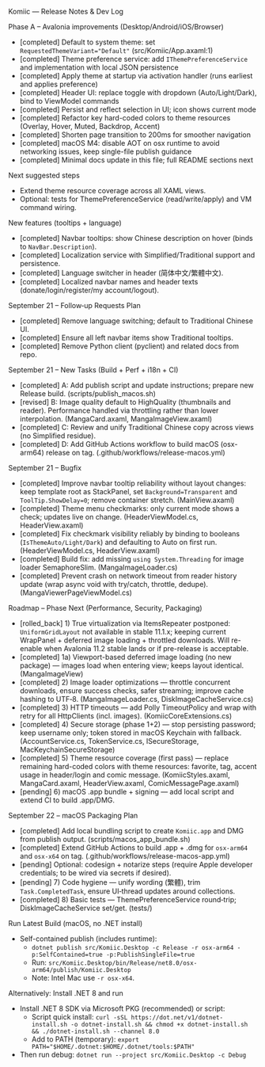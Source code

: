 Komiic — Release Notes & Dev Log

Phase A – Avalonia improvements (Desktop/Android/iOS/Browser)
- [completed] Default to system theme: set `RequestedThemeVariant="Default"` (src/Komiic/App.axaml:1)
- [completed] Theme preference service: add `IThemePreferenceService` and implementation with local JSON persistence
- [completed] Apply theme at startup via activation handler (runs earliest and applies preference)
- [completed] Header UI: replace toggle with dropdown (Auto/Light/Dark), bind to ViewModel commands
- [completed] Persist and reflect selection in UI; icon shows current mode
- [completed] Refactor key hard-coded colors to theme resources (Overlay, Hover, Muted, Backdrop, Accent)
- [completed] Shorten page transition to 200ms for smoother navigation
- [completed] macOS M4: disable AOT on osx runtime to avoid networking issues, keep single-file publish guidance
- [completed] Minimal docs update in this file; full README sections next

Next suggested steps
- Extend theme resource coverage across all XAML views.
- Optional: tests for ThemePreferenceService (read/write/apply) and VM command wiring.

New features (tooltips + language)
- [completed] Navbar tooltips: show Chinese description on hover (binds to `NavBar.Description`).
- [completed] Localization service with Simplified/Traditional support and persistence.
- [completed] Language switcher in header (简体中文/繁體中文).
- [completed] Localized navbar names and header texts (donate/login/register/my account/logout).

September 21 – Follow‑up Requests Plan
- [completed] Remove language switching; default to Traditional Chinese UI.
- [completed] Ensure all left navbar items show Traditional tooltips.
- [completed] Remove Python client (pyclient) and related docs from repo.

September 21 – New Tasks (Build + Perf + i18n + CI)
- [completed] A: Add publish script and update instructions; prepare new Release build. (scripts/publish_macos.sh)
- [revised] B: Image quality default to HighQuality (thumbnails and reader). Performance handled via throttling rather than lower interpolation. (MangaCard.axaml, MangaImageView.axaml)
- [completed] C: Review and unify Traditional Chinese copy across views (no Simplified residue).
- [completed] D: Add GitHub Actions workflow to build macOS (osx-arm64) release on tag. (.github/workflows/release-macos.yml)

September 21 – Bugfix
- [completed] Improve navbar tooltip reliability without layout changes: keep template root as StackPanel, set `Background=Transparent` and `ToolTip.ShowDelay=0`; remove container stretch. (MainView.axaml)
- [completed] Theme menu checkmarks: only current mode shows a check; updates live on change. (HeaderViewModel.cs, HeaderView.axaml)
- [completed] Fix checkmark visibility reliably by binding to booleans (`IsThemeAuto/Light/Dark`) and defaulting to Auto on first run. (HeaderViewModel.cs, HeaderView.axaml)
- [completed] Build fix: add missing `using System.Threading` for image loader SemaphoreSlim. (MangaImageLoader.cs)
- [completed] Prevent crash on network timeout from reader history update (wrap async void with try/catch, throttle, dedupe). (MangaViewerPageViewModel.cs)

Roadmap – Phase Next (Performance, Security, Packaging)
- [rolled_back] 1) True virtualization via ItemsRepeater postponed: `UniformGridLayout` not available in stable 11.1.x; keeping current WrapPanel + deferred image loading + throttled downloads. Will re-enable when Avalonia 11.2 stable lands or if pre-release is acceptable.
- [completed] 1a) Viewport-based deferred image loading (no new package) — images load when entering view; keeps layout identical. (MangaImageView)
- [completed] 2) Image loader optimizations — throttle concurrent downloads, ensure success checks, safer streaming; improve cache hashing to UTF‑8. (MangaImageLoader.cs, DiskImageCacheService.cs)
- [completed] 3) HTTP timeouts — add Polly TimeoutPolicy and wrap with retry for all HttpClients (incl. images). (KomiicCoreExtensions.cs)
- [completed] 4) Secure storage (phase 1+2) — stop persisting password; keep username only; token stored in macOS Keychain with fallback. (AccountService.cs, TokenService.cs, ISecureStorage, MacKeychainSecureStorage)
- [completed] 5) Theme resource coverage (first pass) — replace remaining hard-coded colors with theme resources: favorite, tag, accent usage in header/login and comic message. (KomiicStyles.axaml, MangaCard.axaml, HeaderView.axaml, ComicMessagePage.axaml)
- [pending] 6) macOS .app bundle + signing — add local script and extend CI to build .app/DMG.

September 22 – macOS Packaging Plan
- [completed] Add local bundling script to create `Komiic.app` and DMG from publish output. (scripts/macos_app_bundle.sh)
- [completed] Extend GitHub Actions to build .app + .dmg for `osx-arm64` and `osx-x64` on tag. (.github/workflows/release-macos-app.yml)
- [pending] Optional: codesign + notarize steps (require Apple developer credentials; to be wired via secrets if desired).
- [pending] 7) Code hygiene — unify wording (繁體), trim `Task.CompletedTask`, ensure UI‑thread updates around collections.
- [completed] 8) Basic tests — ThemePreferenceService round‑trip; DiskImageCacheService set/get. (tests/)

Run Latest Build (macOS, no .NET install)
- Self-contained publish (includes runtime):
  - `dotnet publish src/Komiic.Desktop -c Release -r osx-arm64 -p:SelfContained=true -p:PublishSingleFile=true`
  - Run: `src/Komiic.Desktop/bin/Release/net8.0/osx-arm64/publish/Komiic.Desktop`
  - Note: Intel Mac use `-r osx-x64`.

Alternatively: Install .NET 8 and run
- Install .NET 8 SDK via Microsoft PKG (recommended) or script:
  - Script quick install: `curl -sSL https://dot.net/v1/dotnet-install.sh -o dotnet-install.sh && chmod +x dotnet-install.sh && ./dotnet-install.sh --channel 8.0`
  - Add to PATH (temporary): `export PATH="$HOME/.dotnet:$HOME/.dotnet/tools:$PATH"`
- Then run debug: `dotnet run --project src/Komiic.Desktop -c Debug`
